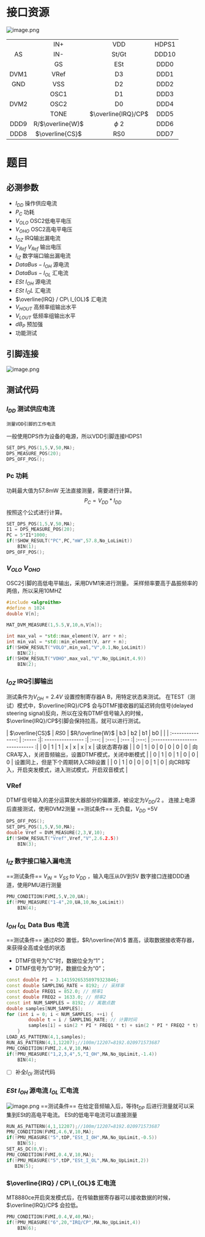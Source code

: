 # 接口资源


![image.png](https://xiao-image-picgo.oss-cn-shanghai.aliyuncs.com/202404162040194.png)


|      |                  |                     |       |
| :--: | :--------------: | :-----------------: | :---: |
|      |       IN+        |         VDD         | HDPS1 |
|  AS  |       IN-        |        St/Gt        | DDD10 |
|      |        GS        |         ESt         | DDD0  |
| DVM1 |       VRef       |         D3          | DDD1  |
| GND  |       VSS        |         D2          | DDD2  |
|      |       OSC1       |         D1          | DDD3  |
| DVM2 |       OSC2       |         D0          | DDD4  |
|      |       TONE       | $\overline{IRQ}/CP$ | DDD5  |
| DDD9 | R/$\overline{W}$ |      $\phi$ 2       | DDD6  |
| DDD8 | $\overline{CS}$  |         RS0         | DDD7  |

# 题目
## 必测参数
- $I_{DD}$ 操作供应电流
- $P_C$ 功耗
- $V_{OLO}$  OSC2低电平电压
- $V_{OHO}$ OSC2高电平电压
- $I_{OZ}$  IRQ输出漏电流
- $V_{Ref}$ $V_{Ref}$ 输出电压
-   $I_{IZ}$ 数字端口输出漏电流
- $Data Bus -I_{OH}$  源电流
- $DataBus-I_{OL}$  汇电流   
- $ESt\ I_{OH}$ 源电流
- $ESt\ I_OL$ 汇电流
- $\overline{IRQ} / CP\ I_{OL}$    汇电流
- $V_{HOUT}$ 高频率组输出水平
- $V_{LOUT}$  低频率组输出水平
-  $dB_{P}$ 预加强
- 功能测试

## 引脚连接
![image.png](https://xiao-image-picgo.oss-cn-shanghai.aliyuncs.com/202404162032681.png)


## 测试代码
### $I_{DD}$ 测试供应电流
	测量VDD引脚的工作电流
一般使用DPS作为设备的电源，所以VDD引脚连接HDPS1
```C++
SET_DPS_POS(1,5,V,50,MA);
DPS_MEASURE_POS(20);
DPS_OFF_POS();
```

### Pc 功耗
功耗最大值为57.8mW
无法直接测量，需要进行计算。
$$ P_{C}= V_{DD}*I_{DD}$$
按照这个公式进行计算。
```C++
SET_DPS_POS(1,5,V,50,MA);
I1 = DPS_MEASURE_POS(20);
PC = 5*I1*1000;
if(!SHOW_RESULT("PC",PC,"mW",57.8,No_LoLimit))
	BIN(1);
DPS_OFF_POS();
```

### $V_{OLO} \;V_{OHO}$ 
OSC2引脚的高低电平输出，采用DVM1来进行测量。
采样频率要高于晶振频率的两倍，所以采用10MHZ
```C++
#include <algroithm>
#define n 1024
double V[n];

MAT_DVM_MEASURE(1,5.5,V,10,n,V[n]);

int max_val = *std::max_element(V, arr + n);
int min_val = *std::min_element(V, arr + n);
if(!SHOW_RESULT("VOLO",min_val,"V",0.1,No_LoLimit))
	BIN(2);
if(!SHOW_RESULT("VOHO",max_val,"V",No_UpLimit,4.9))
	BIN(2);
```

### $I_{OZ}$ IRQ引脚输出  
测试条件为$V_{OH}=2.4V$ 
设置控制寄存器A B，用特定状态来测试。
在TEST（测试）模式中，$\overline{IRQ}/CP$ 会与DTMF接收器的延迟转向信号(delayed steering signal)反向，所以在没有DTMF信号输入的时候，$\overline{IRQ}/CP$引脚会保持拉高，就可以进行测试。

| $\overline{CS}$ | $RS0$ | $R/\overline{W}$ | b3  | b2  | b1  | b0  |                               |
| :---------------: | :----- :|: ---------------- :| :---: | :---: | :--- :| :---: | :----------------------------- :|
| 0               | 1     | 1                | x   | x   | x   | x   | 读状态寄存器                        |
| 0               | 1     | 0                | 0   | 0   | 0   | 0   | 向CRA写入，关闭音频输出，设置DTMF模式，关闭中断模式 |
| 0               | 1     | 0                | 1   | 0   | 0   | 0   | 设置同上，但是下个周期转入CRB设置            |
| 0               | 1     | 0                | 0   | 0   | 1   | 0   | 向CRB写入，开启突发模式，进入测试模式，开启双音模式   |
### VRef
DTMF信号输入的差分运算放大器部分的偏置源，被设定为$V_{DD}/2$ 。
连接上电源后直接测试，使用DVM2测量
==测试条件== 无负载，$V_{DD}$ =5V
```C++
DPS_OFF_POS();
SET_DPS_POS(1,5,V,50,MA);
double Vref = DVM_MEASURE(2,3,V,10);
if(!SHOW_RESULT("Vref",Vref,"V",2.6.2.5))
	BIN(3);
```

### $I_{IZ}$ 数字接口输入漏电流
==测试条件== $V_{IN} = V_{SS} \;to\; V_{DD}$ ，输入电压从0V到5V
数字接口连接DDD通道，使用PMU进行测量
```C++
PMU_CONDITION(FVMI,5,V,20,UA);
if(!PMU_MEASURE("1-4",20,UA,10,No_LoLimit))
	BIN(4);
```

### $I_{OH}\;I_{OL}$ Data Bus 电流
==测试条件== 通过$RS0$ 置低，$R/\overline{W}$ 置高，读取数据接收寄存器，来获得全高或全低的状态
- DTMF信号为"C"时，数据位全为“1”；
- DTMF信号为“D”时，数据位全为“0”；
```C++
const double PI = 3.14159265358979323846;
const double SAMPLING_RATE = 8192; // 采样率
const double FREQ1 = 852.0; // 频率1
const double FREQ2 = 1633.0; // 频率2
const int NUM_SAMPLES = 8192; // 离散点数
double samples[NUM_SAMPLES];
for (int i = 0; i < NUM_SAMPLES; ++i) {
        double t = i / SAMPLING_RATE; // 计算时间
        samples[i] = sin(2 * PI * FREQ1 * t) + sin(2 * PI * FREQ2 * t); // 计算信号值
    }
LOAD_AS_PATTERN(4,1,samples);
RUN_AS_PATTERN(4,1,12207);//100m/12207=8192.020971573687
PMU_CONDITION(FVMI,2.4,V,10,MA)
if(!PMU_MEASURE("1,2,3,4",5,"I_OH",MA,No_UpLimit,-1.4))
	BIN(4);

```
- [ ] 补全$I_{Ol}$ 测试代码

### $ESt\ I_{OH}$ 源电流 $I_{OL}$ 汇电流
![image.png](https://xiao-image-picgo.oss-cn-shanghai.aliyuncs.com/202404172050531.png)
 ==测试条件== 在给定音频输入后，等待$t_{DP}$ 后进行测量就可以采集到ESt的高电平电流。
 ESt的低电平电流可以直接测量
 ```C++
 RUN_AS_PATTERN(4,1,12207);//100m/12207=8192.020971573687
 PMU_CONDITION(FVMI,4.6,V,10,MA);
 if(!PMU_MEASURE("5",tDP,"ESt_I_OH",MA,No_UpLimit,-0.5))
	 BIN(5);
SET_AS_DC(0,V);
PMU_CONDITION(FVMI,0.4,V,10,MA);
if(!PMU_MEASURE("5",tDP,"ESt_I_OL",MA,No_UpLimit,2))
	BIN(5);
```

### $\overline{IRQ} / CP\ I_{OL}$    汇电流
MT8880ce开启突发模式后，在传输数据寄存器可以接收数据的时候，$\overline{IRQ}/CP$ 会拉低。
```C++
PMU_CONDITION(FVMI,0.4,V,40,MA);
if(!PMU_MEASURE("6",20,"IRQ/CP",MA,No_UpLimit,4))
	BIN(6);

```